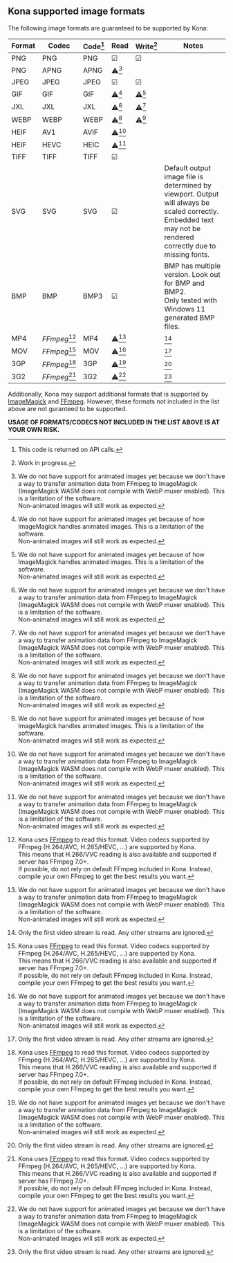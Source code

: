 ## Kona supported image formats

The following image formats are guaranteed to be supported by Kona:

| Format | Codec        | Code[^1] | Read  | Write[^2] | Notes |
|--------|--------------|----------|-------|-----------|-------|
| PNG    | PNG          | PNG      | ☑     | ☑         |
| PNG    | APNG         | APNG     | ⚠[^3] |           | 
| JPEG   | JPEG         | JPEG     | ☑     | ☑         |
| GIF    | GIF          | GIF      | ⚠[^4] | ⚠[^4]     |
| JXL    | JXL          | JXL      | ⚠[^3] | ⚠[^3]     |
| WEBP   | WEBP         | WEBP     | ⚠[^3] | ⚠[^4]     |
| HEIF   | AV1          | AVIF     | ⚠[^3] |           |
| HEIF   | HEVC         | HEIC     | ⚠[^3] |           |
| TIFF   | TIFF         | TIFF     | ☑     |           |
| SVG    | SVG          | SVG      | ☑     |           | Default output image file is determined by viewport. Output will always be scaled correctly.<br />Embedded text may not be rendered correctly due to missing fonts.
| BMP    | BMP          | BMP3     | ☑     |           | BMP has multiple version. Look out for BMP and BMP2.<br />Only tested with Windows 11 generated BMP files.
| MP4    | *FFmpeg*[^5] | MP4      | ⚠[^3] |           | [^6]
| MOV    | *FFmpeg*[^5] | MOV      | ⚠[^3] |           | [^6]
| 3GP    | *FFmpeg*[^5] | 3GP      | ⚠[^3] |           | [^6]
| 3G2    | *FFmpeg*[^5] | 3G2      | ⚠[^3] |           | [^6]

[^1]: This code is returned on API calls.

[^2]: Work in progress.

[^3]: We do not have support for animated images yet because we don't have a way to transfer animation data from FFmpeg to ImageMagick (ImageMagick WASM does not compile with WebP muxer enabled). This is a limitation of the software.<br />
Non-animated images will still work as expected.

[^4]: We do not have support for animated images yet because of how ImageMagick handles animated images. This is a limitation of the software.<br />
Non-animated images will still work as expected.

[^5]: Kona uses [FFmpeg](https://ffmpeg.org/) to read this format. Video codecs supported by FFmpeg (H.264/AVC, H.265/HEVC, ...) are supported by Kona.<br />
This means that H.266/VVC reading is also available and supported if server has FFmpeg 7.0+.<br />
If possible, do not rely on default FFmpeg included in Kona. Instead, compile your own FFmpeg to get the best results you want.

[^6]: Only the first video stream is read. Any other streams are ignored.

Additionally, Kona may support additional formats that is supported by [ImageMagick](https://imagemagick.org/script/formats.php) and [FFmpeg](https://ffmpeg.org/). However, these formats not included in the list above are not guranteed to be supported.

**USAGE OF FORMATS/CODECS NOT INCLUDED IN THE LIST ABOVE IS AT YOUR OWN RISK.**
